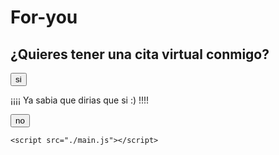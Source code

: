 # For-you
<!DOCTYPE html>
<html lang="en">
  <head>
    <meta charset="UTF-8" />
    <meta name="viewport" content="width=device-width, initial-scale=1.0" />
    <link rel="stylesheet" href="./style.css" />
    <title>Acectarías?</title>
  </head>
  <body>
    <div class="centrar">
      <section class="padre">
        <h2>¿Quieres tener una cita virtual conmigo?</h2>
        <button id="si">si</button>
        <p class="text" id="ilove">¡¡¡¡ Ya sabia que dirias que si :) !!!!</p>
        <button id="no">no</button>
      </section>
    </div>

    <script src="./main.js"></script>
  </body>
</html>
